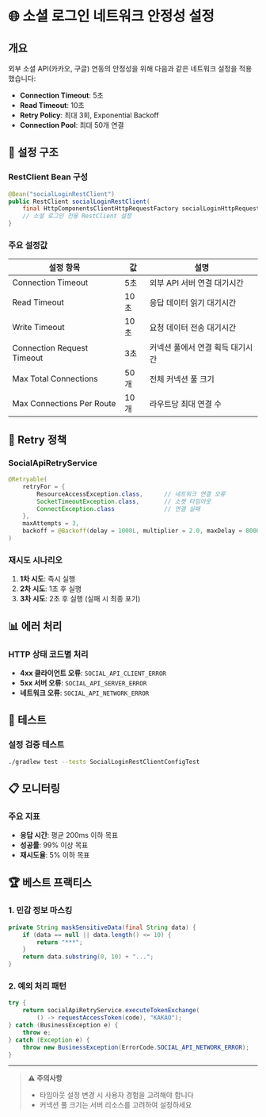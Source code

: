 # 🌐 소셜 로그인 네트워크 안정성 설정

## 개요

외부 소셜 API(카카오, 구글) 연동의 안정성을 위해 다음과 같은 네트워크 설정을 적용했습니다:

- **Connection Timeout**: 5초
- **Read Timeout**: 10초  
- **Retry Policy**: 최대 3회, Exponential Backoff
- **Connection Pool**: 최대 50개 연결

## 🔧 설정 구조

### RestClient Bean 구성

```java
@Bean("socialLoginRestClient")
public RestClient socialLoginRestClient(
    final HttpComponentsClientHttpRequestFactory socialLoginHttpRequestFactory) {
    // 소셜 로그인 전용 RestClient 설정
}
```

### 주요 설정값

| 설정 항목 | 값 | 설명 |
|----------|----|----|
| Connection Timeout | 5초 | 외부 API 서버 연결 대기시간 |
| Read Timeout | 10초 | 응답 데이터 읽기 대기시간 |
| Write Timeout | 10초 | 요청 데이터 전송 대기시간 |
| Connection Request Timeout | 3초 | 커넥션 풀에서 연결 획득 대기시간 |
| Max Total Connections | 50개 | 전체 커넥션 풀 크기 |
| Max Connections Per Route | 10개 | 라우트당 최대 연결 수 |

## 🔄 Retry 정책

### SocialApiRetryService

```java
@Retryable(
    retryFor = {
        ResourceAccessException.class,      // 네트워크 연결 오류
        SocketTimeoutException.class,       // 소켓 타임아웃
        ConnectException.class              // 연결 실패
    },
    maxAttempts = 3,
    backoff = @Backoff(delay = 1000L, multiplier = 2.0, maxDelay = 8000L)
)
```

### 재시도 시나리오

1. **1차 시도**: 즉시 실행
2. **2차 시도**: 1초 후 실행
3. **3차 시도**: 2초 후 실행 (실패 시 최종 포기)

## 📊 에러 처리

### HTTP 상태 코드별 처리

- **4xx 클라이언트 오류**: `SOCIAL_API_CLIENT_ERROR`
- **5xx 서버 오류**: `SOCIAL_API_SERVER_ERROR`
- **네트워크 오류**: `SOCIAL_API_NETWORK_ERROR`

## 🧪 테스트

### 설정 검증 테스트

```bash
./gradlew test --tests SocialLoginRestClientConfigTest
```

## 📋 모니터링

### 주요 지표

- **응답 시간**: 평균 200ms 이하 목표
- **성공률**: 99% 이상 목표
- **재시도율**: 5% 이하 목표

## 🏆 베스트 프랙티스

### 1. 민감 정보 마스킹

```java
private String maskSensitiveData(final String data) {
    if (data == null || data.length() <= 10) {
        return "***";
    }
    return data.substring(0, 10) + "...";
}
```

### 2. 예외 처리 패턴

```java
try {
    return socialApiRetryService.executeTokenExchange(
        () -> requestAccessToken(code), "KAKAO");
} catch (BusinessException e) {
    throw e;
} catch (Exception e) {
    throw new BusinessException(ErrorCode.SOCIAL_API_NETWORK_ERROR);
}
```

---

> **⚠️ 주의사항**
> 
> - 타임아웃 설정 변경 시 사용자 경험을 고려해야 합니다
> - 커넥션 풀 크기는 서버 리소스를 고려하여 설정하세요

